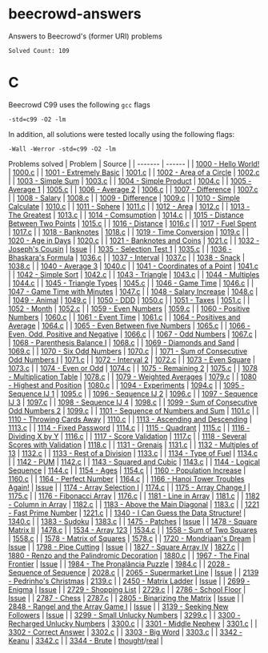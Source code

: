 # beecrowd-answers
Answers to Beecrowd's (former URI) problems

` Solved Count: 109 `

# C

Beecrowd C99 uses the following `gcc` flags

`-std=c99 -O2 -lm`

In addition, all solutions were tested locally using the following flags:

`-Wall -Werror -std=c99 -O2 -lm`

Problems solved
| Problem | Source |
| ------- | ------ |
| [1000 - Hello World!](https://judge.beecrowd.com/en/problems/view/1000) | [1000.c](src/C/1000.c) |
| [1001 - Extremely Basic](https://judge.beecrowd.com/en/problems/view/1001) | [1001.c](src/C/1001.c) |
| [1002 - Area of a Circle](https://judge.beecrowd.com/en/problems/view/1002) | [1002.c](src/C/1002.c) |
| [1003 - Simple Sum](https://judge.beecrowd.com/en/problems/view/1003) | [1003.c](src/C/1003.c) |
| [1004 - Simple Product](https://judge.beecrowd.com/en/problems/view/1004) | [1004.c](src/C/1004.c) |
| [1005 - Average 1](https://judge.beecrowd.com/en/problems/view/1005) | [1005.c](src/C/1005.c) |
| [1006 - Average 2](https://judge.beecrowd.com/en/problems/view/1006) | [1006.c](src/C/1006.c) |
| [1007 - Difference](https://judge.beecrowd.com/en/problems/view/1007) | [1007.c](src/C/1007.c) |
| [1008 - Salary](https://judge.beecrowd.com/en/problems/view/1008) | [1008.c](src/C/1008.c) |
| [1009 - Difference](https://judge.beecrowd.com/en/problems/view/1009) | [1009.c](src/C/1009.c) |
| [1010 - Simple Calculate](https://judge.beecrowd.com/en/problems/view/1010) | [1010.c](src/C/1010.c) |
| [1011 - Sphere](https://judge.beecrowd.com/en/problems/view/1011) | [1011.c](src/C/1011.c) |
| [1012 - Area](https://judge.beecrowd.com/en/problems/view/1012) | [1012.c](src/C/1012.c) |
| [1013 - The Greatest](https://judge.beecrowd.com/en/problems/view/1013) | [1013.c](src/C/1013.c) |
| [1014 - Comsumption](https://judge.beecrowd.com/en/problems/view/1014) | [1014.c](src/C/1014.c) |
| [1015 - Distance Between Two Points](https://judge.beecrowd.com/en/problems/view/1015) | [1015.c](src/C/1015.c) |
| [1016 - Distance](https://judge.beecrowd.com/en/problems/view/1016) | [1016.c](src/C/1016.c) |
| [1017 - Fuel Spent](https://judge.beecrowd.com/en/problems/view/1017) | [1017.c](src/C/1017.c) |
| [1018 - Banknotes](https://judge.beecrowd.com/en/problems/view/1018) | [1018.c](src/C/1018.c) |
| [1019 - Time Conversion](https://judge.beecrowd.com/en/problems/view/1019) | [1019.c](src/C/1019.c) |
| [1020 - Age in Days](https://judge.beecrowd.com/en/problems/view/1020) | [1020.c](src/C/1020.c) |
| [1021 - Banknotes and Coins](https://judge.beecrowd.com/en/problems/view/1021) | [1021.c](src/C/1021.c) |
| [1032 - Joseph's Cousin](https://judge.beecrowd.com/en/problems/view/1032) | [Issue](https://github.com/otavio-f/beecrowd-answers/issues/2) |
| [1035 - Selection Test 1](https://judge.beecrowd.com/en/problems/view/1035) | [1035.c](src/C/1035.c) |
| [1036 - Bhaskara's Formula](https://judge.beecrowd.com/en/problems/view/1036) | [1036.c](src/C/1036.c) |
| [1037 - Interval](https://judge.beecrowd.com/en/problems/view/1037) | [1037.c](src/C/1037.c) |
| [1038 - Snack](https://judge.beecrowd.com/en/problems/view/1038) | [1038.c](src/C/1038.c) |
| [1040 - Average 3](https://judge.beecrowd.com/en/problems/view/1040) | [1040.c](src/C/1040.c) |
| [1041 - Coordinates of a Point](https://judge.beecrowd.com/en/problems/view/1041) | [1041.c](src/C/1041.c) |
| [1042 - Simple Sort](https://judge.beecrowd.com/en/problems/view/1042) | [1042.c](src/C/1042.c) |
| [1043 - Triangle](https://judge.beecrowd.com/en/problems/view/1043) | [1043.c](src/C/1043.c) |
| [1044 - Multiples](https://judge.beecrowd.com/en/problems/view/1044) | [1044.c](src/C/1044.c) |
| [1045 - Triangle Types](https://judge.beecrowd.com/en/problems/view/1045) | [1045.c](src/C/1045.c) |
| [1046 - Game Time](https://judge.beecrowd.com/en/problems/view/1046) | [1046.c](src/C/1046.c) |
| [1047 - Game Time with Minutes](https://judge.beecrowd.com/en/problems/view/1047) | [1047.c](src/C/1047.c) |
| [1048 - Salary Increase](https://judge.beecrowd.com/en/problems/view/1048) | [1048.c](src/C/1048.c) |
| [1049 - Animal](https://judge.beecrowd.com/en/problems/view/1049) | [1049.c](src/C/1049.c) |
| [1050 - DDD](https://judge.beecrowd.com/en/problems/view/1050) | [1050.c](src/C/1050.c) |
| [1051 - Taxes](https://judge.beecrowd.com/en/problems/view/1051) | [1051.c](src/C/1051.c) |
| [1052 - Month](https://judge.beecrowd.com/en/problems/view/1052) | [1052.c](src/C/1052.c) |
| [1059 - Even Numbers](https://judge.beecrowd.com/en/problems/view/1059) | [1059.c](src/C/1059.c) |
| [1060 - Positive Numbers](https://judge.beecrowd.com/en/problems/view/1060) | [1060.c](src/C/1060.c) |
| [1061 - Event Time](https://judge.beecrowd.com/en/problems/view/1061) | [1061.c](src/C/1061.c) |
| [1064 - Positives and Average](https://judge.beecrowd.com/en/problems/view/1064) | [1064.c](src/C/1064.c) |
| [1065 - Even Between five Numbers](https://judge.beecrowd.com/en/problems/view/1065) | [1065.c](src/C/1065.c) |
| [1066 - Even, Odd, Positive and Negative](https://judge.beecrowd.com/en/problems/view/1066) | [1066.c](src/C/1066.c) |
| [1067 - Odd Numbers](https://judge.beecrowd.com/en/problems/view/1067) | [1067.c](src/C/1067.c) |
| [1068 - Parenthesis Balance I](https://judge.beecrowd.com/en/problems/view/1068) | [1068.c](src/C/1068.c) |
| [1069 - Diamonds and Sand](https://judge.beecrowd.com/en/problems/view/1069) | [1069.c](src/C/1069.c) |
| [1070 - Six Odd Numbers](https://judge.beecrowd.com/en/problems/view/1070) | [1070.c](src/C/1070.c) |
| [1071 - Sum of Consecutive Odd Numbers I](https://judge.beecrowd.com/en/problems/view/1071) | [1071.c](src/C/1071.c) |
| [1072 - Interval 2](https://judge.beecrowd.com/en/problems/view/1072) | [1072.c](src/C/1072.c) |
| [1073 - Even Square](https://judge.beecrowd.com/en/problems/view/1073) | [1073.c](src/C/1073.c) |
| [1074 - Even or Odd](https://judge.beecrowd.com/en/problems/view/1074) | [1074.c](src/C/1074.c) |
| [1075 - Remaining 2](https://judge.beecrowd.com/en/problems/view/1075) | [1075.c](src/C/1075.c) |
| [1078 - Multiplication Table](https://judge.beecrowd.com/en/problems/view/1078) | [1078.c](src/C/1078.c) |
| [1079 - Weighted Averages](https://judge.beecrowd.com/en/problems/view/1079) | [1079.c](src/C/1079.c) |
| [1080 - Highest and Position](https://judge.beecrowd.com/en/problems/view/1080) | [1080.c](src/C/1080.c) |
| [1094 - Experiments](https://judge.beecrowd.com/en/problems/view/1094) | [1094.c](src/C/1094.c) |
| [1095 - Sequence IJ 1](https://judge.beecrowd.com/en/problems/view/1095) | [1095.c](src/C/1095.c) |
| [1096 - Sequence IJ 2](https://judge.beecrowd.com/en/problems/view/1096) | [1096.c](src/C/1096.c) |
| [1097 - Sequence IJ 3](https://judge.beecrowd.com/en/problems/view/1097) | [1097.c](src/C/1097.c) |
| [1098 - Sequence IJ 4](https://judge.beecrowd.com/en/problems/view/1098) | [1098.c](src/C/1098.c) |
| [1099 - Sum of Consecutive Odd Numbers 2](https://judge.beecrowd.com/en/problems/view/1099) | [1099.c](src/C/1099.c) |
| [1101 - Sequence of Numbers and Sum](https://judge.beecrowd.com/en/problems/view/1101) | [1101.c](src/C/1101.c) |
| [1110 - Throwing Cards Away](https://judge.beecrows.com/en/problems/view/1110) | [1110.c](src/C/1110.c) |
| [1113 - Ascending and Descending](https://judge.beecrowd.com/en/problems/view/1113) | [1113.c](src/C/1113.c) |
| [1114 - Fixed Password](https://judge.beecrowd.com/en/problems/view/1114) | [1114.c](src/C/1114.c) |
| [1115 - Quadrant](https://judge.beecrowd.com/en/problems/view/1115) | [1115.c](src/C/1115.c) |
| [1116 - Dividing X by Y](https://judge.beecrowd.com/en/problems/view/1116) | [1116.c](src/C/1116.c) |
| [1117 - Score Validation](https://judge.beecrowd.com/en/problems/view/1117) | [1117.c](src/C/1117.c) |
| [1118 - Several Scores with Validation](https://judge.beecrowd.com/en/problems/view/1118) | [1118.c](src/C/1118.c) |
| [1131 - Grenais](https://judge.beecrowd.com/en/problems/view/1131) | [1131.c](src/C/1131.c) |
| [1132 - Multiples of 13](https://judge.beecrowd.com/en/problems/view/1132) | [1132.c](src/C/1132.c) |
| [1133 - Rest of a Division](https://judge.beecrowd.com/en/problems/view/1133) | [1133.c](src/C/1133.c) |
| [1134 - Type of Fuel](https://judge.beecrowd.com/en/problems/view/1134) | [1134.c](src/C/1134.c) |
| [1142 - PUM](https://judge.beecrowd.com/en/problems/view/1142) | [1142.c](src/C/1142.c) |
| [1143 - Squared and Cubic](https://judge.beecrowd.com/en/problems/view/1143) | [1143.c](src/C/1143.c) |
| [1144 - Logical Sequence](https://judge.beecrowd.com/en/problems/view/1144) | [1144.c](src/C/1144.c) |
| [1154 - Ages](https://judge.beecrowd.com/en/problems/view/1154) | [1154.c](src/C/1154.c) |
| [1160 - Population Increase](https://judge.beecrowd.com/en/problems/view/1160) | [1160.c](src/C/1160.c) |
| [1164 - Perfect Number](https://judge.beecrowd.com/en/problems/view/1164) | [1164.c](src/C/1164.c) |
| [1166 - Hanoi Tower Troubles Again!](https://judge.beecrowd.com/en/problems/view/1166) | [Issue](https://github.com/otavio-f/beecrowd-answers/issues/2) |
| [1174 - Array Selection I](https://judge.beecrowd.com/en/problems/view/1174) | [1174.c](src/C/1174.c) |
| [1175 - Array Change I](https://judge.beecrowd.com/en/problems/view/1175) | [1175.c](src/C/1175.c) |
| [1176 - Fibonacci Array](https://judge.beecrowd.com/en/problems/view/1176) | [1176.c](src/C/1176.c) |
| [1181 - Line in Array](https://judge.beecrowd.com/en/problems/view/1181) | [1181.c](src/C/1181.c) |
| [1182 - Column in Array](https://judge.beecrowd.com/en/problems/view/1182) | [1182.c](src/C/1182.c) |
| [1183 - Above the Main Diagonal](https://judge.beecrowd.com/en/problems/view/1183) | [1183.c](src/C/1183.c) |
| [1221 - Fast Prime Number](https://judge.beecrowd.com/en/problems/view/1221) | [1221.c](src/C/1221.c) |
| [1340 - I Can Guess the Data Structure!](https://judge.beecrowd.com/en/problems/view/1340) | [1340.c](src/C/1340.c) |
| [1383 - Sudoku](https://judge.beecrowd.com/en/problems/view/1383) | [1383.c](src/C/1383.c) |
| [1475 - Patches](https://judge.beecrowd.com/en/problems/view/1475) | [Issue](https://github.com/otavio-f/beecrowd-answers/issues/2) |
| [1478 - Square Matrix II](https://judge.beecrowd.com/en/problems/view/1478) | [1478.c](src/C/1478.c) |
| [1534 - Array 123](https://judge.beecrowd.com/en/problems/view/1534) | [1534.c](src/C/1534.c) |
| [1558 - Sum of Two Squares](https://judge.beecrowd.com/en/problems/view/1558) | [1558.c](src/C/1558.c) |
| [1578 - Matrix of Squares](https://judge.beecrowd.com/en/problems/view/1578) | [1578.c](src/C/1578.c) |
| [1720 - Mondriaan's Dream](https://judge.beecrowd.com/en/problems/view/1720) | [Issue](https://github.com/otavio-f/beecrowd-answers/issues/2) |
| [1798 - Pipe Cutting](https://judge.beecrowd.com/en/problems/view/1798) | [Issue](https://github.com/otavio-f/beecrowd-answers/issues/2) |
| [1827 - Square Array IV](https://judge.beecrowd.com/en/problems/view/1827) | [1827.c](src/C/1827.c) |
| [1880 - Renzo and the Palindromic Decoration](https://judge.beecrowd.com/en/problems/view/1880) | [1880.c](src/C/1880.c) |
| [1967 - The Final Frontier](https://judge.beecrowd.com/en/problems/view/1967) | [Issue](https://github.com/otavio-f/beecrowd-answers/issues/2) |
| [1984 - The Pronalância Puzzle](https://judge.beecrowd.com/en/problems/view/1984) | [1984.c](src/C/1984.c) |
| [2028 - Sequence of Sequence](https://judge.beecrowd.com/en/problems/view/2028) | [2028.c](src/C/2028.c) |
| [2065 - Supermarket Line](https://judge.beecrowd.com/en/problems/view/2065) | [Issue](https://github.com/otavio-f/beecrowd-answers/issues/2) |
| [2139 - Pedrinho's Christmas](https://judge.beecrowd.com/en/problems/view/2139) | [2139.c](src/C/2139.c) |
| [2450 - Matrix Ladder](https://judge.beecrowd.com/en/problems/view/2450) | [Issue](https://github.com/otavio-f/beecrowd-answers/issues/2) |
| [2699 - Enigma](https://judge.beecrowd.com/en/problems/view/2699) | [Issue](https://github.com/otavio-f/beecrowd-answers/issues/2) |
| [2729 - Shopping List](https://judge.beecrowd.com/en/problems/view/2729) | [2729.c](src/C/2729.c) |
| [2786 - School Floor](https://judge.beecrowd.com/en/problems/view/2786) | [Issue](https://github.com/otavio-f/beecrowd-answers/issues/2) |
| [2787 - Chess](https://judge.beecrowd.com/en/problems/view/2787) | [2787.c](src/C/2787.c) |
| [2805 - Binarizing the Matrix](https://judge.beecrowd.com/en/problems/view/2786) | [Issue](https://github.com/otavio-f/beecrowd-answers/issues/2) |
| [2848 - Rangel and the Array Game I](https://judge.beecrowd.com/en/problems/view/2848) | [Issue](https://github.com/otavio-f/beecrowd-answers/issues/2) |
| [3139 - Seeking New Followers](https://judge.beecrowd.com/en/problems/view/3139) | [Issue](https://github.com/otavio-f/beecrowd-answers/issues/2) |
| [3299 - Small Unlucky Numbers](https://judge.beecrowd.com/en/problems/view/3299) | [3299.c](src/C/3299.c) |
| [3300 - Recharged Unlucky Numbers](https://judge.beecrowd.com/en/problems/view/3300) | [3300.c](src/C/3300.c) |
| [3301 - Middle Nephew](https://judge.beecrowd.com/en/problems/view/3301) | [3301.c](src/C/3301.c) |
| [3302 - Correct Answer](https://judge.beecrowd.com/en/problems/view/3302) | [3302.c](src/C/3302.c) |
| [3303 - Big Word](https://judge.beecrowd.com/en/problems/view/3303) | [3303.c](src/C/3303.c) |
| [3342 - Keanu](https://judge.beecrowd.com/en/problems/view/3342) | [3342.c](src/C/3342.c) |
| [3344 - Brute](https://judge.beecrowd.com/en/problems/view/3344) | [thought](src/C/3344-thought_solution.c)/[real](src/C/3344-real_solution.c) |


